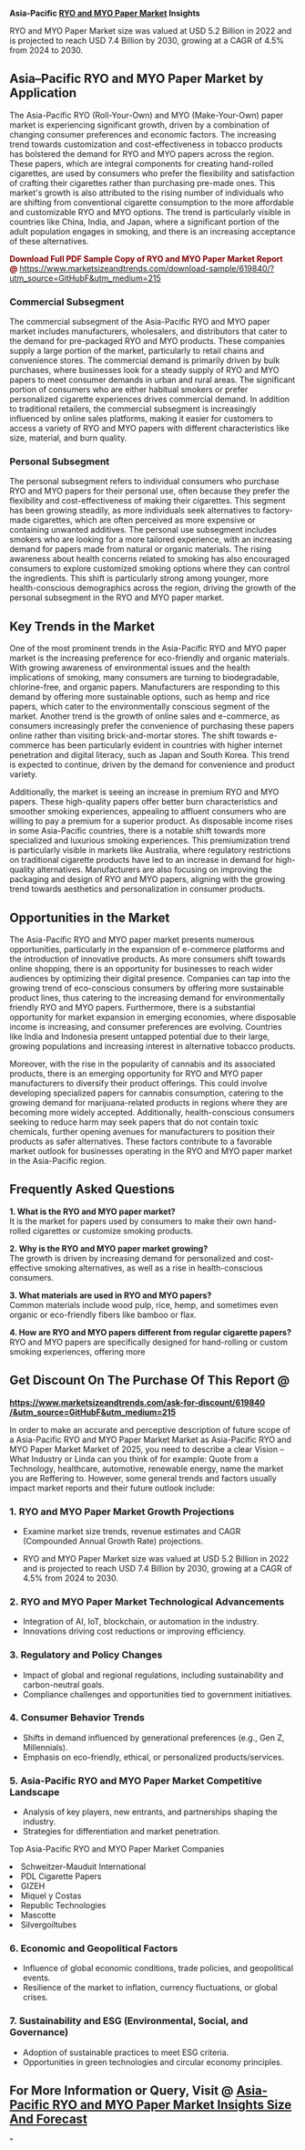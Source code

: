 <p><strong>Asia-Pacific&nbsp;<a href=""https://www.marketsizeandtrends.com/download-sample/619840/&amp;utm_source=GitHubF&amp;utm_medium=215"">RYO and MYO Paper Market</a> Insights</strong></p><p>RYO and MYO Paper Market size was valued at USD 5.2 Billion in 2022 and is projected to reach USD 7.4 Billion by 2030, growing at a CAGR of 4.5% from 2024 to 2030.</p><p><h2>Asia–Pacific RYO and MYO Paper Market by Application</h2><p>The Asia-Pacific RYO (Roll-Your-Own) and MYO (Make-Your-Own) paper market is experiencing significant growth, driven by a combination of changing consumer preferences and economic factors. The increasing trend towards customization and cost-effectiveness in tobacco products has bolstered the demand for RYO and MYO papers across the region. These papers, which are integral components for creating hand-rolled cigarettes, are used by consumers who prefer the flexibility and satisfaction of crafting their cigarettes rather than purchasing pre-made ones. This market's growth is also attributed to the rising number of individuals who are shifting from conventional cigarette consumption to the more affordable and customizable RYO and MYO options. The trend is particularly visible in countries like China, India, and Japan, where a significant portion of the adult population engages in smoking, and there is an increasing acceptance of these alternatives.<p><strong><span style="color: #800000;">Download Full PDF Sample Copy of RYO and MYO Paper Market Report @</span>&nbsp;</strong><a href="https://www.marketsizeandtrends.com/download-sample/619840/?utm_source=GitHubF&amp;utm_medium=215" target="_blank">https://www.marketsizeandtrends.com/download-sample/619840/?utm_source=GitHubF&amp;utm_medium=215</a></p></p><h3>Commercial Subsegment</h3><p>The commercial subsegment of the Asia-Pacific RYO and MYO paper market includes manufacturers, wholesalers, and distributors that cater to the demand for pre-packaged RYO and MYO products. These companies supply a large portion of the market, particularly to retail chains and convenience stores. The commercial demand is primarily driven by bulk purchases, where businesses look for a steady supply of RYO and MYO papers to meet consumer demands in urban and rural areas. The significant portion of consumers who are either habitual smokers or prefer personalized cigarette experiences drives commercial demand. In addition to traditional retailers, the commercial subsegment is increasingly influenced by online sales platforms, making it easier for customers to access a variety of RYO and MYO papers with different characteristics like size, material, and burn quality.<h3>Personal Subsegment</h3><p>The personal subsegment refers to individual consumers who purchase RYO and MYO papers for their personal use, often because they prefer the flexibility and cost-effectiveness of making their cigarettes. This segment has been growing steadily, as more individuals seek alternatives to factory-made cigarettes, which are often perceived as more expensive or containing unwanted additives. The personal use subsegment includes smokers who are looking for a more tailored experience, with an increasing demand for papers made from natural or organic materials. The rising awareness about health concerns related to smoking has also encouraged consumers to explore customized smoking options where they can control the ingredients. This shift is particularly strong among younger, more health-conscious demographics across the region, driving the growth of the personal subsegment in the RYO and MYO paper market.<h2>Key Trends in the Market</h2><p>One of the most prominent trends in the Asia-Pacific RYO and MYO paper market is the increasing preference for eco-friendly and organic materials. With growing awareness of environmental issues and the health implications of smoking, many consumers are turning to biodegradable, chlorine-free, and organic papers. Manufacturers are responding to this demand by offering more sustainable options, such as hemp and rice papers, which cater to the environmentally conscious segment of the market. Another trend is the growth of online sales and e-commerce, as consumers increasingly prefer the convenience of purchasing these papers online rather than visiting brick-and-mortar stores. The shift towards e-commerce has been particularly evident in countries with higher internet penetration and digital literacy, such as Japan and South Korea. This trend is expected to continue, driven by the demand for convenience and product variety.<p>Additionally, the market is seeing an increase in premium RYO and MYO papers. These high-quality papers offer better burn characteristics and smoother smoking experiences, appealing to affluent consumers who are willing to pay a premium for a superior product. As disposable income rises in some Asia-Pacific countries, there is a notable shift towards more specialized and luxurious smoking experiences. This premiumization trend is particularly visible in markets like Australia, where regulatory restrictions on traditional cigarette products have led to an increase in demand for high-quality alternatives. Manufacturers are also focusing on improving the packaging and design of RYO and MYO papers, aligning with the growing trend towards aesthetics and personalization in consumer products.<h2>Opportunities in the Market</h2><p>The Asia-Pacific RYO and MYO paper market presents numerous opportunities, particularly in the expansion of e-commerce platforms and the introduction of innovative products. As more consumers shift towards online shopping, there is an opportunity for businesses to reach wider audiences by optimizing their digital presence. Companies can tap into the growing trend of eco-conscious consumers by offering more sustainable product lines, thus catering to the increasing demand for environmentally friendly RYO and MYO papers. Furthermore, there is a substantial opportunity for market expansion in emerging economies, where disposable income is increasing, and consumer preferences are evolving. Countries like India and Indonesia present untapped potential due to their large, growing populations and increasing interest in alternative tobacco products.<p>Moreover, with the rise in the popularity of cannabis and its associated products, there is an emerging opportunity for RYO and MYO paper manufacturers to diversify their product offerings. This could involve developing specialized papers for cannabis consumption, catering to the growing demand for marijuana-related products in regions where they are becoming more widely accepted. Additionally, health-conscious consumers seeking to reduce harm may seek papers that do not contain toxic chemicals, further opening avenues for manufacturers to position their products as safer alternatives. These factors contribute to a favorable market outlook for businesses operating in the RYO and MYO paper market in the Asia-Pacific region.<h2>Frequently Asked Questions</h2><p><strong>1. What is the RYO and MYO paper market?</strong><br>It is the market for papers used by consumers to make their own hand-rolled cigarettes or customize smoking products.</p><p><strong>2. Why is the RYO and MYO paper market growing?</strong><br>The growth is driven by increasing demand for personalized and cost-effective smoking alternatives, as well as a rise in health-conscious consumers.</p><p><strong>3. What materials are used in RYO and MYO papers?</strong><br>Common materials include wood pulp, rice, hemp, and sometimes even organic or eco-friendly fibers like bamboo or flax.</p><p><strong>4. How are RYO and MYO papers different from regular cigarette papers?</strong><br>RYO and MYO papers are specifically designed for hand-rolling or custom smoking experiences, offering more</p><h2><strong>Get Discount On The Purchase Of This Report @&nbsp;</strong></h2><p><strong><a href=""https://www.marketsizeandtrends.com/ask-for-discount/619840/&amp;utm_source=GitHubF&amp;utm_medium=215"" target=""_blank"">https://www.marketsizeandtrends.com/ask-for-discount/619840<br />/&amp;utm_source=GitHubF&amp;utm_medium=215</a></strong></p><p>In order to make an accurate and perceptive description of future scope of a Asia-Pacific&nbsp;RYO and MYO Paper Market Market as Asia-Pacific&nbsp;RYO and MYO Paper Market Market of 2025, you need to describe a clear Vision &ndash; What Industry or Linda can you think of for example: Quote from a Technology, healthcare, automotive, renewable energy, name the market you are Reffering to. However, some general trends and factors usually impact market reports and their future outlook include:</p><h3>1.&nbsp;<strong>RYO and MYO Paper Market Growth Projections</strong></h3><ul><li>Examine market size trends, revenue estimates and CAGR (Compounded Annual Growth Rate) projections.</li><li><p>RYO and MYO Paper Market size was valued at USD 5.2 Billion in 2022 and is projected to reach USD 7.4 Billion by 2030, growing at a CAGR of 4.5% from 2024 to 2030.</p></li></ul><h3>2.&nbsp;<strong>RYO and MYO Paper Market Technological Advancements</strong></h3><ul><li>Integration of AI, IoT, blockchain, or automation in the industry.</li><li>Innovations driving cost reductions or improving efficiency.</li></ul><h3>3.&nbsp;<strong>Regulatory and Policy Changes</strong></h3><ul><li>Impact of global and regional regulations, including sustainability and carbon-neutral goals.</li><li>Compliance challenges and opportunities tied to government initiatives.</li></ul><h3>4.&nbsp;<strong>Consumer Behavior Trends</strong></h3><ul><li>Shifts in demand influenced by generational preferences (e.g., Gen Z, Millennials).</li><li>Emphasis on eco-friendly, ethical, or personalized products/services.</li></ul><h3>5.&nbsp;<strong>Asia-Pacific RYO and MYO Paper Market Competitive Landscape</strong></h3><ul><li>Analysis of key players, new entrants, and partnerships shaping the industry.</li><li>Strategies for differentiation and market penetration.</li></ul><p data-pm-slice=""1 1 []"">Top Asia-Pacific RYO and MYO Paper Market Companies</p><div data-test-id=""""><p><li>Schweitzer-Mauduit International</li><li> PDL Cigarette Papers</li><li> GIZEH</li><li> Miquel y Costas</li><li> Republic Technologies</li><li> Mascotte</li><li> Silvergoiltubes</li></p></div><h3>6.&nbsp;<strong>Economic and Geopolitical Factors</strong></h3><ul><li>Influence of global economic conditions, trade policies, and geopolitical events.</li><li>Resilience of the market to inflation, currency fluctuations, or global crises.</li></ul><h3>7.&nbsp;<strong>Sustainability and ESG (Environmental, Social, and Governance)</strong></h3><ul><li>Adoption of sustainable practices to meet ESG criteria.</li><li>Opportunities in green technologies and circular economy principles.</li></ul><h2><strong>For More Information or Query, Visit @&nbsp;</strong><a href=""https://www.verifiedmarketreports.com/product/ryo-and-myo-paper-market/"" target=""_blank"">Asia-Pacific RYO and MYO Paper Market Insights Size And Forecast</a></h2>"
